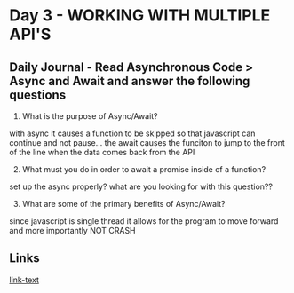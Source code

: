 # Day 3 - WORKING WITH MULTIPLE API'S

## Daily Journal - Read Asynchronous Code > Async and Await and answer the following questions

1. What is the purpose of Async/Await?

with async it causes a function to be skipped so that javascript can continue and not pause... the await causes the funciton to jump to the front of the line when the data comes back from the API

2. What must you do in order to await a promise inside of a function?

set up the async properly? what are you looking for with this question??

3. What are some of the primary benefits of Async/Await?

since javascript is single thread it allows for the program to move forward and more importantly NOT CRASH


## Links
<!--some comment-->
[link-text](https://paytonmacdonald.github.io/day-3-afternoon-pokemon/)